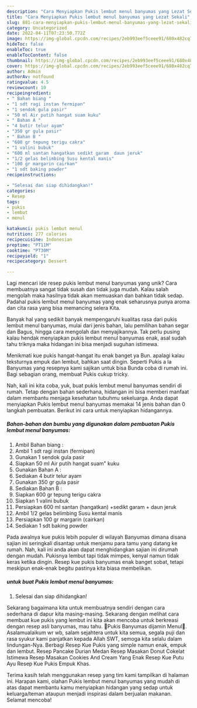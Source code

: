 ```yaml
---
description: "Cara Menyiapkan Pukis lembut menul banyumas yang Lezat Sekali"
title: "Cara Menyiapkan Pukis lembut menul banyumas yang Lezat Sekali"
slug: 881-cara-menyiapkan-pukis-lembut-menul-banyumas-yang-lezat-sekali
category: Uncategorized
date: 2022-04-11T07:23:50.772Z
image: https://img-global.cpcdn.com/recipes/2eb993eef5ceee91/680x482cq70/pukis-lembut-menul-banyumas-foto-resep-utama.jpg
hideToc: false
enableToc: true
enableTocContent: false
thumbnail: https://img-global.cpcdn.com/recipes/2eb993eef5ceee91/680x482cq70/pukis-lembut-menul-banyumas-foto-resep-utama.jpg
cover: https://img-global.cpcdn.com/recipes/2eb993eef5ceee91/680x482cq70/pukis-lembut-menul-banyumas-foto-resep-utama.jpg
author: Admin
authorAv: notfound
ratingvalue: 4.5
reviewcount: 10
recipeingredient:
- " Bahan biang "
- "1 sdt ragi instan fermipan"
- "1 sendok gula pasir"
- "50 ml Air putih hangat suam kuku"
- " Bahan A "
- "4 butir telur ayam"
- "350 gr gula pasir"
- " Bahan B "
- "600 gr tepung terigu cakra"
- "1 valini bubuk"
- "600 ml santan hangatkan sedikt garam  daun jeruk"
- "1/2 gelas belimbing Susu kental manis"
- "100 gr margarin cairkan"
- "1 sdt baking powder"
recipeinstructions:

- "Selesai dan siap dihidangkan!"
categories:
- Resep
tags:
- pukis
- lembut
- menul

katakunci: pukis lembut menul 
nutrition: 277 calories
recipecuisine: Indonesian
preptime: "PT11M"
cooktime: "PT30M"
recipeyield: "1"
recipecategory: Dessert

---
```





Lagi mencari ide resep pukis lembut menul banyumas yang unik? Cara membuatnya sangat tidak susah dan tidak juga mudah. Kalau salah mengolah maka hasilnya tidak akan memuaskan dan bahkan tidak sedap. Padahal pukis lembut menul banyumas yang enak seharusnya punya aroma dan cita rasa yang bisa memancing selera Kita.





Banyak hal yang sedikit banyak mempengaruhi kualitas rasa dari pukis lembut menul banyumas, mulai dari jenis bahan, lalu pemilihan bahan segar dan Bagus, hingga cara mengolah dan menyajikannya. Tak perlu pusing kalau hendak menyiapkan pukis lembut menul banyumas enak,      asal sudah tahu triknya maka hidangan ini bisa menjadi suguhan istimewa.














Menikmati kue pukis hangat-hangat itu enak banget ya Bun. apalagi kalau teksturnya empuk dan lembut, bahkan saat dingin. Seperti Pukis a la Banyumas yang resepnya kami sajikan untuk bisa Bunda coba di rumah ini. Bagi sebagian orang, membuat Pukis cukup tricky.






Nah, kali ini kita coba, yuk, buat pukis lembut menul banyumas sendiri di rumah. Tetap dengan bahan sederhana, hidangan ini bisa memberi manfaat dalam membantu menjaga kesehatan tubuhmu sekeluarga. Anda dapat menyiapkan Pukis lembut menul banyumas memakai 14 jenis bahan dan 0 langkah pembuatan. Berikut ini cara untuk menyiapkan hidangannya.

<!--inarticleads1-->

##### Bahan-bahan dan bumbu yang digunakan dalam pembuatan Pukis lembut menul banyumas:

1. Ambil  Bahan biang :
1. Ambil 1 sdt ragi instan (fermipan)
1. Gunakan 1 sendok gula pasir
1. Siapkan 50 ml Air putih hangat suam&#34; kuku
1. Gunakan  Bahan A :
1. Sediakan 4 butir telur ayam
1. Gunakan 350 gr gula pasir
1. Sediakan  Bahan B :
1. Siapkan 600 gr tepung terigu cakra
1. Siapkan 1 valini bubuk
1. Persiapkan 600 ml santan (hangatkan) +sedikt garam + daun jeruk
1. Ambil 1/2 gelas belimbing Susu kental manis
1. Persiapkan 100 gr margarin (cairkan)
1. Sediakan 1 sdt baking powder


Pada awalnya kue pukis lebih populer di wilayah Banyumas dimana disana sajian ini seringkali disantap untuk menjamu para tamu yang datang ke rumah. Nah, kali ini anda akan dapat menghidangkan sajian ini dirumah dengan mudah. Pukisnya lembut tapi tidak mimpes, kenyal namun tidak keras ketika dingin. Resep kue pukis banyumas enak banget sobat, tetapi meskipun enak-enak begitu pastinya kita biasa membelikan. 

<!--inarticleads2-->

#####  untuk buat Pukis lembut menul banyumas:


1. Selesai dan siap dihidangkan!

Sekarang bagaimana kita untuk membuatnya sendiri dengan cara sederhana di dapur kita masing-masing. Sekarang dengan melihat cara membuat kue pukis yang lembut ini kita akan mencoba untuk berkreasi dengan resep asli banyumas, mau tahu. 🥧Pukis Banyumas dijamin Menul🥰. Asalamualaikum wr wb, salam sejahtera untuk kita semua, segala puji dan rasa syukur kami panjatkan kepada Allah SWT, semoga kita selalu dalam lindungan-Nya. Berbagi Resep Kue Pukis yang simple namun enak, empuk dan lembut. Resep Pancake Durian Medan Resep Masakan Donut Cokelat Istimewa Resep Masakan Cookies And Cream Yang Enak Resep Kue Putu Ayu Resep Kue Pukis Empuk Khas. 

Terima kasih telah menggunakan resep yang tim kami tampilkan di halaman ini. Harapan kami, olahan Pukis lembut menul banyumas yang mudah di atas dapat membantu kamu menyiapkan hidangan yang sedap untuk keluarga/teman ataupun menjadi inspirasi dalam berjualan makanan. Selamat mencoba!
